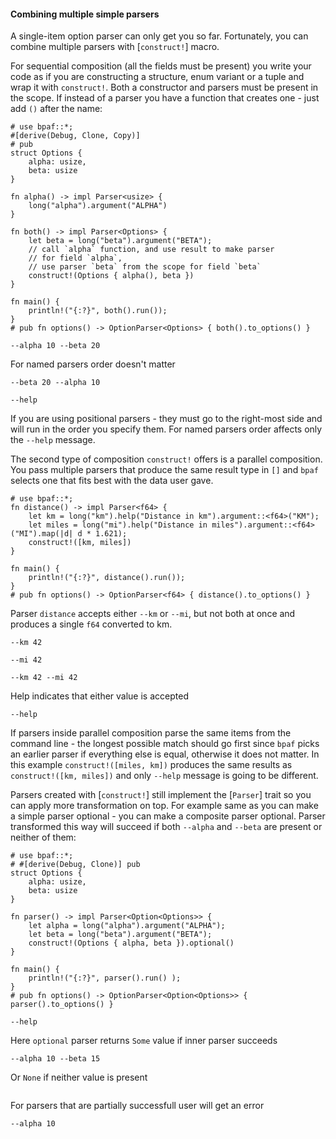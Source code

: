 #### Combining multiple simple parsers

A single-item option parser can only get you so far. Fortunately, you can combine multiple
parsers with [`construct!`] macro.

For sequential composition (all the fields must be present) you write your code as if you are
constructing a structure, enum variant or a tuple and wrap it with `construct!`. Both
a constructor and parsers must be present in the scope. If instead of a parser you have a function
that creates one - just add `()` after the name:

```rust,id:1
# use bpaf::*;
#[derive(Debug, Clone, Copy)]
# pub
struct Options {
    alpha: usize,
    beta: usize
}

fn alpha() -> impl Parser<usize> {
    long("alpha").argument("ALPHA")
}

fn both() -> impl Parser<Options> {
    let beta = long("beta").argument("BETA");
    // call `alpha` function, and use result to make parser
    // for field `alpha`,
    // use parser `beta` from the scope for field `beta`
    construct!(Options { alpha(), beta })
}

fn main() {
    println!("{:?}", both().run());
}
# pub fn options() -> OptionParser<Options> { both().to_options() }
```

```run,id:1
--alpha 10 --beta 20
```

For named parsers order doesn't matter

```run,id:1
--beta 20 --alpha 10
```

```run,id:1
--help
```

If you are using positional parsers - they must go to the right-most side and will run in
the order you specify them. For named parsers order affects only the `--help` message.

The second type of composition `construct!` offers is a parallel composition. You pass multiple
parsers that produce the same result type in `[]` and `bpaf` selects one that fits best with
the data user gave.


```rust,id:2
# use bpaf::*;
fn distance() -> impl Parser<f64> {
    let km = long("km").help("Distance in km").argument::<f64>("KM");
    let miles = long("mi").help("Distance in miles").argument::<f64>("MI").map(|d| d * 1.621);
    construct!([km, miles])
}

fn main() {
    println!("{:?}", distance().run());
}
# pub fn options() -> OptionParser<f64> { distance().to_options() }
```

Parser `distance` accepts either `--km` or `--mi`, but not both at once and produces a single `f64` converted to km.
```run,id:2
--km 42
```

```run,id:2
--mi 42
```

```run,id:2
--km 42 --mi 42
```

Help indicates that either value is accepted

```run,id:2
--help
```


If parsers inside parallel composition parse the same items from the command line - the longest
possible match should go first since `bpaf` picks an earlier parser if everything else is
equal, otherwise it does not matter. In this example `construct!([miles, km])` produces the
same results as `construct!([km, miles])` and only `--help` message is going to be different.

Parsers created with [`construct!`] still implement the [`Parser`] trait so you can apply more
transformation on top. For example same as you can make a simple parser optional - you can make
a composite parser optional. Parser transformed this way will succeed if both `--alpha` and
`--beta` are present or neither of them:

```rust,id:3
# use bpaf::*;
# #[derive(Debug, Clone)] pub
struct Options {
    alpha: usize,
    beta: usize
}

fn parser() -> impl Parser<Option<Options>> {
    let alpha = long("alpha").argument("ALPHA");
    let beta = long("beta").argument("BETA");
    construct!(Options { alpha, beta }).optional()
}

fn main() {
    println!("{:?}", parser().run() );
}
# pub fn options() -> OptionParser<Option<Options>> { parser().to_options() }
```

```run,id:3
--help
```

Here `optional` parser returns `Some` value if inner parser succeeds

```run,id:3
--alpha 10 --beta 15
```

Or `None` if neither value is present

```run,id:3

```

For parsers that are partially successfull user will get an error

```run,id:3
--alpha 10
```
